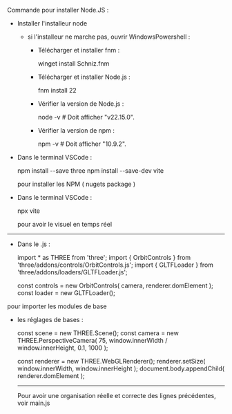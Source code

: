 Commande pour installer Node.JS : 
- Installer l'installeur node
  
    - si l'installeur ne marche pas, ouvrir WindowsPowershell :
        -  Télécharger et installer fnm :
          
            winget install Schniz.fnm
           
        -  Télécharger et installer Node.js :
          
            fnm install 22
           
        -  Vérifier la version de Node.js :
          
            node -v # Doit afficher "v22.15.0".
      
        -  Vérifier la version de npm :
          
            npm -v # Doit afficher "10.9.2".
      
- Dans le terminal VSCode :
  
    npm install --save three
    npm install --save-dev vite
  
  pour installer les NPM ( nugets package )

- Dans le terminal VSCode :
  
    npx vite
  
  pour avoir le visuel en temps réel
  
------------------------------------------------------------------------------------------------------------------------

 - Dans le .js :
   
    import * as THREE from 'three';
    import { OrbitControls } from 'three/addons/controls/OrbitControls.js';
    import { GLTFLoader } from 'three/addons/loaders/GLTFLoader.js';
    
    const controls = new OrbitControls( camera, renderer.domElement );
    const loader = new GLTFLoader();
   
pour importer les modules de base

- les réglages de bases :
  
    const scene = new THREE.Scene();
    const camera = new THREE.PerspectiveCamera( 75, window.innerWidth / window.innerHeight, 0.1, 1000 );
    
    const renderer = new THREE.WebGLRenderer();
    renderer.setSize( window.innerWidth, window.innerHeight );
    document.body.appendChild( renderer.domElement );

  -------------------------------------------------------------------------------------------------------------------

  Pour avoir une organisation réelle et correcte des lignes précédentes, voir main.js
